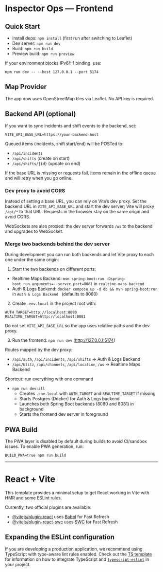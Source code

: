 # Inspector Ops — Frontend

## Quick Start

- Install deps: `npm install`  (first run after switching to Leaflet)
- Dev server: `npm run dev`
- Build: `npm run build`
- Preview build: `npm run preview`

If your environment blocks IPv6/::1 binding, use:

`npm run dev -- --host 127.0.0.1 --port 5174`

## Map Provider

The app now uses OpenStreetMap tiles via Leaflet. No API key is required.

## Backend API (optional)

If you want to sync incidents and shift events to the backend, set:

`VITE_API_BASE_URL=https://your-backend-host`

Queued items (incidents, shift start/end) will be POSTed to:
- `/api/incidents`
- `/api/shifts` (create on start)
- `/api/shifts/{id}` (update on end)

If the base URL is missing or requests fail, items remain in the offline queue and will retry when you go online.

### Dev proxy to avoid CORS

Instead of setting a base URL, you can rely on Vite’s dev proxy. Set the backend URL in `VITE_API_BASE_URL` and start the dev server; Vite will proxy `/api/*` to that URL. Requests in the browser stay on the same origin and avoid CORS.

WebSockets are also proxied: the dev server forwards `/ws` to the backend and upgrades to WebSocket.

### Merge two backends behind the dev server

During development you can run both backends and let Vite proxy to each one under the same origin:

1) Start the two backends on different ports:
- Realtime Maps Backend: `mvn spring-boot:run -Dspring-boot.run.arguments=--server.port=8081` in `realtime-maps-backend`
- Auth & Logs Backend: `docker compose up -d db && mvn spring-boot:run` in `Auth & Logs Backend ` (defaults to 8080)

2) Create `.env.local` in the project root with:
```
AUTH_TARGET=http://localhost:8080
REALTIME_TARGET=http://localhost:8081
```
Do not set `VITE_API_BASE_URL` so the app uses relative paths and the dev proxy.

3) Run the frontend: `npm run dev` (http://127.0.0.1:5174)

Routes mapped by the dev proxy:
- `/api/auth`, `/api/incidents`, `/api/shifts` → Auth & Logs Backend
- `/api/blitz`, `/api/channels`, `/api/location`, `/ws` → Realtime Maps Backend

Shortcut: run everything with one command
- `npm run dev:all`
  - Creates `.env.local` with `AUTH_TARGET` and `REALTIME_TARGET` if missing
  - Starts Postgres (Docker) for Auth & Logs backend
  - Launches both Spring Boot backends (8080 and 8081) in background
  - Starts the frontend dev server in foreground

## PWA Build

The PWA layer is disabled by default during builds to avoid CI/sandbox issues.
To enable PWA generation, run:

`BUILD_PWA=true npm run build`

---

# React + Vite

This template provides a minimal setup to get React working in Vite with HMR and some ESLint rules.

Currently, two official plugins are available:

- [@vitejs/plugin-react](https://github.com/vitejs/vite-plugin-react/blob/main/packages/plugin-react) uses [Babel](https://babeljs.io/) for Fast Refresh
- [@vitejs/plugin-react-swc](https://github.com/vitejs/vite-plugin-react/blob/main/packages/plugin-react-swc) uses [SWC](https://swc.rs/) for Fast Refresh

## Expanding the ESLint configuration

If you are developing a production application, we recommend using TypeScript with type-aware lint rules enabled. Check out the [TS template](https://github.com/vitejs/vite/tree/main/packages/create-vite/template-react-ts) for information on how to integrate TypeScript and [`typescript-eslint`](https://typescript-eslint.io) in your project.
